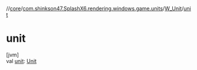 //[core](../../../index.md)/[com.shinkson47.SplashX6.rendering.windows.game.units](../index.md)/[W_Unit](index.md)/[unit](unit.md)

# unit

[jvm]\
val [unit](unit.md): [Unit](../../com.shinkson47.SplashX6.game.units/-unit/index.md)

